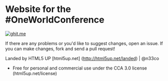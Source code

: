Website for the #OneWorldConference
===================================

[![ghit.me](https://ghit.me/badge.svg?repo=oikos-vellore/oikos-vellore.github.io)](https://ghit.me/repo/oikos-vellore/oikos-vellore.github.io)

If there are any problems or you'd like to suggest changes, open an issue. If you can make changes, fork and send a pull request!

Landed by HTML5 UP
[html5up.net] (http://html5up.net/landed) | @n33co

- Free for personal and commercial use under the CCA 3.0 license (html5up.net/license)
